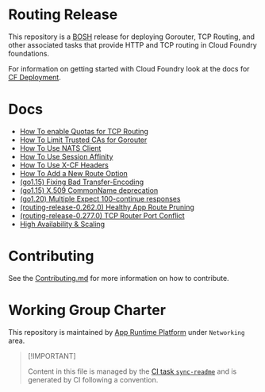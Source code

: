 # Routing Release

This repository is a [BOSH](https://github.com/cloudfoundry/bosh)
release for deploying Gorouter, TCP Routing, and other associated tasks
that provide HTTP and TCP routing in Cloud Foundry foundations.

For information on getting started with Cloud Foundry look at the docs
for [CF Deployment](https://github.com/cloudfoundry/cf-deployment).

# Docs

-   [How To enable Quotas for TCP
    Routing](./docs/03-how-to-enable-quota-tcp-routing.md)
-   [How To Limit Trusted CAs for
    Gorouter](./docs/03-how-to-limit-trusted-cas-for-gorouter.md)
-   [How To Use NATS Client](./docs/03-how-to-use-nats-client.md)
-   [How To Use Session
    Affinity](./docs/03-how-to-use-session-affinity.md)
-   [How To Use X-CF Headers](./docs/03-how-to-use-x-cf-headers.md)
-   [How To Add a New Route Option](./docs/03-how-to-add-new-route-option.md)
-   [(go1.15) Fixing Bad
    Transfer-Encoding](./docs/04-go1.15-fixing-bad-transfer-encoding.md)
-   [(go1.15) X.509 CommonName
    deprecation](./docs/04-go1.15-x509-commonname-deprecation.md)
-   [(go1.20) Multiple Expect 100-continue
    responses](./docs/04-go1.20-multiple-expect-100-continue.md)
-   [(routing-release-0.262.0) Healthy App Route
    Pruning](./docs/04-routing-0.262.0-healthy-app-route-pruning.md)
-   [(routing-release-0.277.0) TCP Router Port
    Conflict](./docs/04-routing-0.277.0-tcp-router-port-conflict.md)
-   [High Availability & Scaling](./docs/05-high-availbility-scaling.md)

# Contributing

See the [Contributing.md](./.github/CONTRIBUTING.md) for more
information on how to contribute.

# Working Group Charter

This repository is maintained by [App Runtime
Platform](https://github.com/cloudfoundry/community/blob/main/toc/working-groups/app-runtime-platform.md)
under `Networking` area.

> \[!IMPORTANT\]
>
> Content in this file is managed by the [CI task
> `sync-readme`](https://github.com/cloudfoundry/wg-app-platform-runtime-ci/blob/main/shared/tasks/sync-readme/metadata.yml)
> and is generated by CI following a convention.
